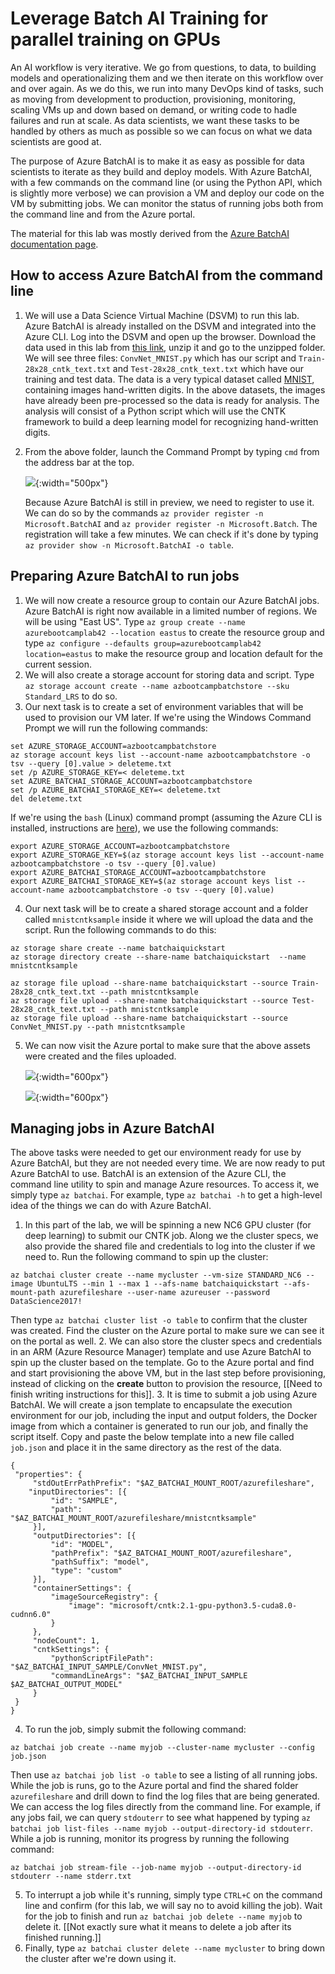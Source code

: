 # Leverage Batch AI Training for parallel training on GPUs

An AI workflow is very iterative. We go from questions, to data, to building models and operationalizing them and we then iterate on this workflow over and over again. As we do this, we run into many DevOps kind of tasks, such as moving from development to production, provisioning, monitoring, scaling VMs up and down based on demand, or writing code to hadle failures and run at scale. As data scientists, we want these tasks to be handled by others as much as possible so we can focus on what we data scientists are good at.

The purpose of Azure BatchAI is to make it as easy as possible for data scientists to iterate as they build and deploy models. With Azure BatchAI, with a few commands on the command line (or using the Python API, which is slightly more verbose) we can provision a VM and deploy our code on the VM by submitting jobs. We can monitor the status of running jobs both from the command line and from the Azure portal. 

The material for this lab was mostly derived from the [Azure BatchAI documentation page](https://docs.microsoft.com/en-us/azure/batch-ai/quickstart-cli).

## How to access Azure BatchAI from the command line

1. We will use a Data Science Virtual Machine (DSVM) to run this lab. Azure BatchAI is already installed on the DSVM and integrated into the Azure CLI. Log into the DSVM and open up the browser. Download the data used in this lab from [this link](https://batchaisamples.blob.core.windows.net/samples/BatchAIQuickStart.zip?st=2017-09-29T18%3A29%3A00Z&se=2099-12-31T08%3A00%3A00Z&sp=rl&sv=2016-05-31&sr=b&sig=hrAZfbZC%2BQ%2FKccFQZ7OC4b%2FXSzCF5Myi4Cj%2BW3sVZDo%3D), unzip it and go to the unzipped folder. We will see three files: `ConvNet_MNIST.py` which has our script and `Train-28x28_cntk_text.txt` and `Test-28x28_cntk_text.txt` which have our training and test data. The data is a very typical dataset called [MNIST](https://en.wikipedia.org/wiki/MNIST_database), containing images hand-written digits. In the above datasets, the images have already been pre-processed so the data is ready for analysis. The analysis will consist of a Python script which will use the CNTK framework to build a deep learning model for recognizing hand-written digits.
2. From the above folder, launch the Command Prompt by typing `cmd` from the address bar at the top.

   ![](./images/address-bar-cmd.jpg){:width="500px"}

   Because Azure BatchAI is still in preview, we need to register to use it. We can do so by the commands `az provider register -n Microsoft.BatchAI` and `az provider register -n Microsoft.Batch`. The registration will take a few minutes. We can check if it's done by typing `az provider show -n Microsoft.BatchAI -o table`.

## Preparing Azure BatchAI to run jobs

1. We will now create a resource group to contain our Azure BatchAI jobs. Azure BatchAI is right now available in a limited number of regions. We will be using "East US". Type `az group create --name azurebootcamplab42 --location eastus` to create the resource group and type `az configure --defaults group=azurebootcamplab42 location=eastus` to make the resource group and location default for the current session.
2. We will also create a storage account for storing data and script. Type `az storage account create --name azbootcampbatchstore --sku Standard_LRS` to do so.
3. Our next task is to create a set of environment variables that will be used to provision our VM later. If we're using the Windows Command Prompt we will run the following commands:
```
set AZURE_STORAGE_ACCOUNT=azbootcampbatchstore
az storage account keys list --account-name azbootcampbatchstore -o tsv --query [0].value > deleteme.txt
set /p AZURE_STORAGE_KEY=< deleteme.txt
set AZURE_BATCHAI_STORAGE_ACCOUNT=azbootcampbatchstore
set /p AZURE_BATCHAI_STORAGE_KEY=< deleteme.txt
del deleteme.txt
```
If we're using the `bash` (Linux) command prompt (assuming the Azure CLI is installed, instructions are [here](https://docs.microsoft.com/en-us/cli/azure/install-azure-cli?view=azure-cli-latest)), we use the following commands:
```
export AZURE_STORAGE_ACCOUNT=azbootcampbatchstore
export AZURE_STORAGE_KEY=$(az storage account keys list --account-name azbootcampbatchstore -o tsv --query [0].value)
export AZURE_BATCHAI_STORAGE_ACCOUNT=azbootcampbatchstore
export AZURE_BATCHAI_STORAGE_KEY=$(az storage account keys list --account-name azbootcampbatchstore -o tsv --query [0].value)
```
4. Our next task will be to create a shared storage account and a folder called `mnistcntksample` inside it where we will upload the data and the script. Run the following commands to do this:
```
az storage share create --name batchaiquickstart
az storage directory create --share-name batchaiquickstart  --name mnistcntksample

az storage file upload --share-name batchaiquickstart --source Train-28x28_cntk_text.txt --path mnistcntksample
az storage file upload --share-name batchaiquickstart --source Test-28x28_cntk_text.txt --path mnistcntksample
az storage file upload --share-name batchaiquickstart --source ConvNet_MNIST.py --path mnistcntksample
```
5. We can now visit the Azure portal to make sure that the above assets were created and the files uploaded.

   ![](./images/azbatchai-storage.jpg){:width="600px"}

   ![](./images/azbatchai-files.jpg){:width="600px"}

## Managing jobs in Azure BatchAI

The above tasks were needed to get our environment ready for use by Azure BatchAI, but they are not needed every time. We are now ready to put Azure BatchAI to use. BatchAI is an extension of the Azure CLI, the command line utility to spin and manage Azure resources. To access it, we simply type `az batchai`. For example, type `az batchai -h` to get a high-level idea of the things we can do with Azure BatchAI.

1. In this part of the lab, we will be spinning a new NC6 GPU cluster (for deep learning) to submit our CNTK job. Along we the cluster specs, we also provide the shared file and credentials to log into the cluster if we need to. Run the following command to spin up the cluster:
```
az batchai cluster create --name mycluster --vm-size STANDARD_NC6 --image UbuntuLTS --min 1 --max 1 --afs-name batchaiquickstart --afs-mount-path azurefileshare --user-name azureuser --password DataScience2017!
```
Then type `az batchai cluster list -o table` to confirm that the cluster was created. Find the cluster on the Azure portal to make sure we can see it on the portal as well. 
2. We can also store the cluster specs and credentials in an ARM (Azure Resource Manager) template and use Azure BatchAI to spin up the cluster based on the template. Go to the Azure portal and find and start provisioning the above VM, but in the last step before provisioning, instead of clicking on the **create** button to provision the resource, [[Need to finish writing instructions for this]].
3. It is time to submit a job using Azure BatchAI. We will create a json template to encapsulate the execution environment for our job, including the input and output folders, the Docker image from which a container is generated to run our job, and finally the script itself. Copy and paste the below template into a new file called `job.json` and place it in the same directory as the rest of the data.
```
{
 "properties": {
     "stdOutErrPathPrefix": "$AZ_BATCHAI_MOUNT_ROOT/azurefileshare",
    "inputDirectories": [{
         "id": "SAMPLE",
         "path": "$AZ_BATCHAI_MOUNT_ROOT/azurefileshare/mnistcntksample"
     }],
     "outputDirectories": [{
         "id": "MODEL",
         "pathPrefix": "$AZ_BATCHAI_MOUNT_ROOT/azurefileshare",
         "pathSuffix": "model",
         "type": "custom"
     }],
     "containerSettings": {
         "imageSourceRegistry": {
             "image": "microsoft/cntk:2.1-gpu-python3.5-cuda8.0-cudnn6.0"
         }
     },
     "nodeCount": 1,
     "cntkSettings": {
         "pythonScriptFilePath": "$AZ_BATCHAI_INPUT_SAMPLE/ConvNet_MNIST.py",
         "commandLineArgs": "$AZ_BATCHAI_INPUT_SAMPLE $AZ_BATCHAI_OUTPUT_MODEL"
     }
 }
}
```
4. To run the job, simply submit the following command:
```
az batchai job create --name myjob --cluster-name mycluster --config job.json
```
Then use `az batchai job list -o table` to see a listing of all running jobs. While the job is runs, go to the Azure portal and find the shared folder `azurefileshare` and drill down to find the log files that are being generated. We can access the log files directly from the command line. For example, if any jobs fail, we can query `stdouterr` to see what happened by typing `az batchai job list-files --name myjob --output-directory-id stdouterr`. While a job is running, monitor its progress by running the following command:
```
az batchai job stream-file --job-name myjob --output-directory-id stdouterr --name stderr.txt
```
5. To interrupt a job while it's running, simply type `CTRL+C` on the command line and confirm (for this lab, we will say no to avoid killing the job). Wait for the job to finish and run `az batchai job delete --name myjob` to delete it. [[Not exactly sure what it means to delete a job after its finished running.]]
6. Finally, type `az batchai cluster delete --name mycluster` to bring down the cluster after we're down using it.
